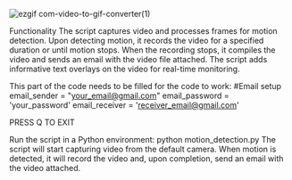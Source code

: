 ![ezgif com-video-to-gif-converter(1)](https://github.com/juanvargas37/Motion_Tracking/assets/68957192/e9ac4b98-8df7-4319-a394-45b494f312db)

Functionality
    The script captures video and processes frames for motion detection.
    Upon detecting motion, it records the video for a specified duration or until motion stops.
    When the recording stops, it compiles the video and sends an email with the video file attached.
    The script adds informative text overlays on the video for real-time monitoring.
   

This part of the code needs to be filled for the code to work:
    #Email setup
    email_sender = "your_email@gmail.com"
    email_password = 'your_password'
    email_receiver = 'receiver_email@gmail.com'

PRESS Q TO EXIT

Run the script in a Python environment:
python motion_detection.py
The script will start capturing video from the default camera. When motion is detected, it will record the video and, upon completion, send an email with the video attached.
